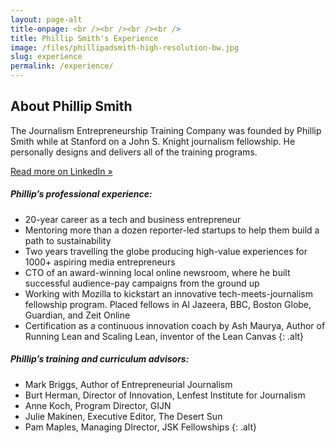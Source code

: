 ```yaml
---
layout: page-alt
title-onpage: <br /><br /><br /><br />
title: Phillip Smith's Experience
image: /files/phillipadsmith-high-resolution-bw.jpg
slug: experience
permalink: /experience/
---
```


## About Phillip Smith

The Journalism Entrepreneurship Training Company was founded by Phillip Smith while at Stanford on a John S. Knight journalism fellowship. He personally designs and delivers all of the training programs. 

<a href="https://linkedin.com/in/phillipadsmith/" class="button secondary">Read more on LinkedIn &raquo;</a>

##### Phillip’s professional experience:

* 20-year career as a tech and business entrepreneur
* Mentoring more than a dozen reporter-led startups to help them build a path to sustainability
* Two years travelling the globe producing high-value experiences for 1000+ aspiring media entrepreneurs
* CTO of an award-winning local online newsroom, where he built successful audience-pay campaigns from the ground up
* Working with Mozilla to kickstart an innovative tech-meets-journalism fellowship program. Placed fellows in Al Jazeera, BBC, Boston Globe, Guardian, and Zeit Online
* Certification as a continuous innovation coach by Ash Maurya, Author of Running Lean and Scaling Lean, inventor of the Lean Canvas
{: .alt}

##### Phillip’s training and curriculum advisors:

* Mark Briggs, Author of Entrepreneurial Journalism
* Burt Herman, Director of Innovation, Lenfest Institute for Journalism
* Anne Koch, Program Director, GIJN
* Julie Makinen, Executive Editor, The Desert Sun
* Pam Maples, Managing DIrector, JSK Fellowships
{: .alt}

